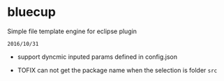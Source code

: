 # bluecup
Simple file template engine for eclipse plugin

`2016/10/31`
* support dyncmic inputed params defined in config.json

* TOFIX can not get the package name when the selection is folder `src`
